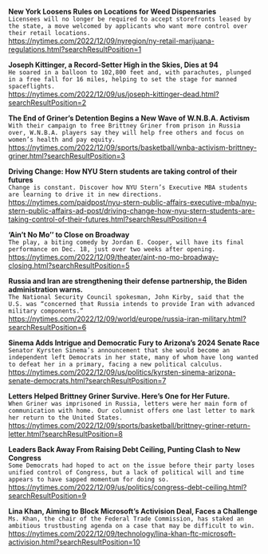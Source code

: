 **New York Loosens Rules on Locations for Weed Dispensaries**\
`Licensees will no longer be required to accept storefronts leased by the state, a move welcomed by applicants who want more control over their retail locations.`\
https://nytimes.com/2022/12/09/nyregion/ny-retail-marijuana-regulations.html?searchResultPosition=1

**Joseph Kittinger, a Record-Setter High in the Skies, Dies at 94**\
`He soared in a balloon to 102,800 feet and, with parachutes, plunged in a free fall for 16 miles, helping to set the stage for manned spaceflights.`\
https://nytimes.com/2022/12/09/us/joseph-kittinger-dead.html?searchResultPosition=2

**The End of Griner’s Detention Begins a New Wave of W.N.B.A. Activism**\
`With their campaign to free Brittney Griner from prison in Russia over, W.N.B.A. players say they will help free others and focus on women’s health and pay equity.`\
https://nytimes.com/2022/12/09/sports/basketball/wnba-activism-brittney-griner.html?searchResultPosition=3

**Driving Change: How NYU Stern students are taking control of their futures**\
`Change is constant. Discover how NYU Stern’s Executive MBA students are learning to drive it in new directions.`\
https://nytimes.com/paidpost/nyu-stern-public-affairs-executive-mba/nyu-stern-public-affairs-ad-post/driving-change-how-nyu-stern-students-are-taking-control-of-their-futures.html?searchResultPosition=4

**‘Ain’t No Mo’’ to Close on Broadway**\
`The play, a biting comedy by Jordan E. Cooper, will have its final performance on Dec. 18, just over two weeks after opening.`\
https://nytimes.com/2022/12/09/theater/aint-no-mo-broadway-closing.html?searchResultPosition=5

**Russia and Iran are strengthening their defense partnership, the Biden administration warns.**\
`The National Security Council spokesman, John Kirby, said that the U.S. was “concerned that Russia intends to provide Iran with advanced military components.”`\
https://nytimes.com/2022/12/09/world/europe/russia-iran-military.html?searchResultPosition=6

**Sinema Adds Intrigue and Democratic Fury to Arizona’s 2024 Senate Race**\
`Senator Kyrsten Sinema’s announcement that she would become an independent left Democrats in her state, many of whom have long wanted to defeat her in a primary, facing a new political calculus.`\
https://nytimes.com/2022/12/09/us/politics/kyrsten-sinema-arizona-senate-democrats.html?searchResultPosition=7

**Letters Helped Brittney Griner Survive. Here’s One for Her Future.**\
`When Griner was imprisoned in Russia, letters were her main form of communication with home. Our columnist offers one last letter to mark her return to the United States.`\
https://nytimes.com/2022/12/09/sports/basketball/brittney-griner-return-letter.html?searchResultPosition=8

**Leaders Back Away From Raising Debt Ceiling, Punting Clash to New Congress**\
`Some Democrats had hoped to act on the issue before their party loses unified control of Congress, but a lack of political will and time appears to have sapped momentum for doing so.`\
https://nytimes.com/2022/12/09/us/politics/congress-debt-ceiling.html?searchResultPosition=9

**Lina Khan, Aiming to Block Microsoft’s Activision Deal, Faces a Challenge**\
`Ms. Khan, the chair of the Federal Trade Commission, has staked an ambitious trustbusting agenda on a case that may be difficult to win.`\
https://nytimes.com/2022/12/09/technology/lina-khan-ftc-microsoft-activision.html?searchResultPosition=10

